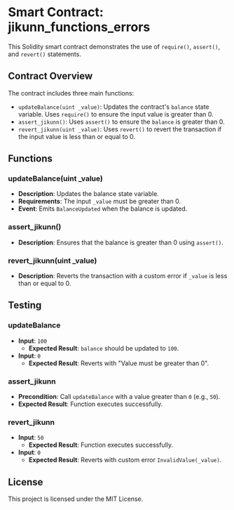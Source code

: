 # Smart Contract: jikunn_functions_errors

This Solidity smart contract demonstrates the use of `require()`, `assert()`, and `revert()` statements.

## Contract Overview

The contract includes three main functions:
- `updateBalance(uint _value)`: Updates the contract's `balance` state variable. Uses `require()` to ensure the input value is greater than 0.
- `assert_jikunn()`: Uses `assert()` to ensure the `balance` is greater than 0.
- `revert_jikunn(uint _value)`: Uses `revert()` to revert the transaction if the input value is less than or equal to 0.

## Functions

### updateBalance(uint _value)
- **Description**: Updates the balance state variable.
- **Requirements**: The input `_value` must be greater than 0.
- **Event**: Emits `BalanceUpdated` when the balance is updated.

### assert_jikunn()
- **Description**: Ensures that the balance is greater than 0 using `assert()`.

### revert_jikunn(uint _value)
- **Description**: Reverts the transaction with a custom error if `_value` is less than or equal to 0.

## Testing

### updateBalance
- **Input**: `100`
  - **Expected Result**: `balance` should be updated to `100`.
- **Input**: `0`
  - **Expected Result**: Reverts with "Value must be greater than 0".

### assert_jikunn
- **Precondition**: Call `updateBalance` with a value greater than `0` (e.g., `50`).
- **Expected Result**: Function executes successfully.

### revert_jikunn
- **Input**: `50`
  - **Expected Result**: Function executes successfully.
- **Input**: `0`
  - **Expected Result**: Reverts with custom error `InvalidValue(_value)`.

## License

This project is licensed under the MIT License.
